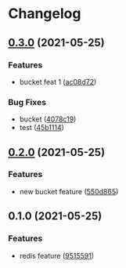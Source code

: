 # Changelog

## [0.3.0](https://www.github.com/bharathkkb/mono-bp-test4/compare/bucket-blueprint-v0.2.0...bucket-blueprint-v0.3.0) (2021-05-25)


### Features

* bucket feat 1 ([ac08d72](https://www.github.com/bharathkkb/mono-bp-test4/commit/ac08d72a859e8baecccd3c7827e40a08a1deb232))


### Bug Fixes

* bucket ([4078c19](https://www.github.com/bharathkkb/mono-bp-test4/commit/4078c1949a593fe3439e1352cfc181808a0f9709))
* test ([45b1114](https://www.github.com/bharathkkb/mono-bp-test4/commit/45b11141f28a5d6feb425cc88d9aa8366b28ab2a))

## [0.2.0](https://www.github.com/bharathkkb/mono-bp-test4/compare/bucket-blueprint-v0.1.0...bucket-blueprint-v0.2.0) (2021-05-25)


### Features

* new bucket feature ([550d865](https://www.github.com/bharathkkb/mono-bp-test4/commit/550d865154f1fe6258f74825b3a19d01d9750c01))

## 0.1.0 (2021-05-25)


### Features

* redis feature ([9515591](https://www.github.com/bharathkkb/mono-bp-test4/commit/9515591d8272cc40ea61724f0aad06c9fbad155c))
